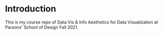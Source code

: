 # Introduction

This is my course repo of Data Vis & Info Aesthetics for Data Visualization at Parsons' School of Design Fall 2021.

